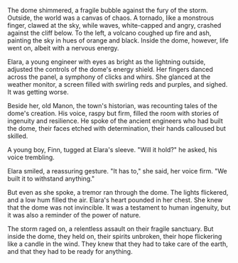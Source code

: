 The dome shimmered, a fragile bubble against the fury of the storm. Outside, the world was a canvas of chaos. A tornado, like a monstrous finger, clawed at the sky, while waves, white-capped and angry, crashed against the cliff below. To the left, a volcano coughed up fire and ash, painting the sky in hues of orange and black. Inside the dome, however, life went on, albeit with a nervous energy.

Elara, a young engineer with eyes as bright as the lightning outside, adjusted the controls of the dome's energy shield. Her fingers danced across the panel, a symphony of clicks and whirs. She glanced at the weather monitor, a screen filled with swirling reds and purples, and sighed. It was getting worse.

Beside her, old Manon, the town's historian, was recounting tales of the dome's creation. His voice, raspy but firm, filled the room with stories of ingenuity and resilience. He spoke of the ancient engineers who had built the dome, their faces etched with determination, their hands calloused but skilled.

A young boy, Finn, tugged at Elara's sleeve. "Will it hold?" he asked, his voice trembling.

Elara smiled, a reassuring gesture. "It has to," she said, her voice firm. "We built it to withstand anything."

But even as she spoke, a tremor ran through the dome. The lights flickered, and a low hum filled the air. Elara's heart pounded in her chest. She knew that the dome was not invincible. It was a testament to human ingenuity, but it was also a reminder of the power of nature.

The storm raged on, a relentless assault on their fragile sanctuary. But inside the dome, they held on, their spirits unbroken, their hope flickering like a candle in the wind. They knew that they had to take care of the earth, and that they had to be ready for anything.
